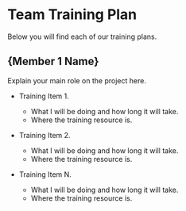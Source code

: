 # Team Training Plan
Below you will find each of our training plans.

## {Member 1 Name}
Explain your main role on the project here.

- Training Item 1.
  - What I will be doing and how long it will take.
  - Where the training resource is.

- Training Item 2.
  - What I will be doing and how long it will take.
  - Where the training resource is.

- Training Item N.
  - What I will be doing and how long it will take.
  - Where the training resource is.

